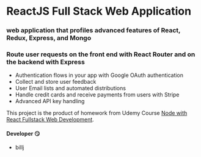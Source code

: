 # ReactJS Full Stack Web Application
### web application that profiles advanced features of React, Redux, Express, and Mongo
### Route user requests on the front end with React Router and on the backend with Express

* Authentication flows in your app with Google OAuth authentication
* Collect and store user feedback
* User Email lists and automated distributions
* Handle credit cards and receive payments from users with Stripe
* Advanced API key handling

This project is the product of homework from Udemy Course [Node with React Fullstack Web Development](https://www.udemy.com/node-with-react-fullstack-web-development/ "Course Details").

#### Developer :smirk:
- billj
